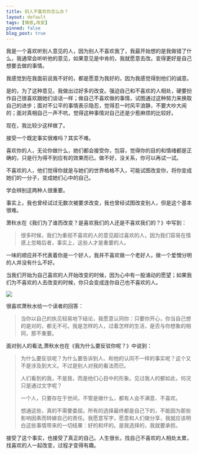 ```yaml
---
title: 别人不喜欢你怎么办？
layout: default
tags: [情感,改变]
pinned: false
blog_post: true
---
```




我是一个喜欢听别人意见的人，因为别人不喜欢我了，我最开始想的是我做错了什么，我通常会听听他的意见，如果意见是中肯的，我就愿意去改。变得更好是自己想要去做的事情。

我感觉到在我面前说我不好的，都是愿意为我好的，因为我感觉得到他们的诚意。

是的，为了这种意见，我做出过好多的改变。强迫自己和不喜欢的人相处，硬要扮作自己很喜欢跟她们谈话一样；做自己不喜欢做的事情，试图通过这种努力来换取自己的进步；面对不公平的事情表示隐忍，觉得忍一时风平浪静，不要大吵大闹的；面对真相自己一声不吭，觉得这种事情对自己还是少惹麻烦的比较好。

现在，我比较少这样做了。

接受一个既定事实很难吗？其实不难。

喜欢你的人，无论你做什么，她们都会接受你，包容，觉得你的目的和情绪都是正确的，只是行为得不到应有的效果而已。做不好，没关系，你可以再试一试。

不喜欢的人，他们觉得你就是与她们的世界格格不入，可能试图改变你，将你变成她们的一分子，变成她们心中的自己。

学会辨别这两种人很重要。

事实上，我也曾经试过无数次被要求改变，我也曾经试图改变别人，但是这个基本很难。

萧秋水在《我们为了谁而改变？是喜欢我们的人还是不喜欢我们的？》中写到：

>很多时候，我们为重视不喜欢的人的意见超过喜欢的人，因为我们容易在情感上忽略后者，事实上，这些人才是重要的人。

一味的顺应并不代表着你是一个好人，我并不喜欢做一个老好人，做一个爱憎分明的人并没有什么不好。

当我们开始为自己喜欢的人开始改变的时候，因为心中有一股涌动的愿望；如果我们为不喜欢的人去改变的时候，你只会变成连你自己也不喜欢的人。

![](http://cnfeat.qiniudn.com/%E4%B8%8D%E5%96%9C%E6%AC%A2%E5%B0%B1%E4%B8%8D%E8%A6%81%E9%80%89%E6%8B%A9.jpg)

很喜欢萧秋水给一个读者的回答：

>当你以自己的执见轻易地下结论，我愿意认同你：只要你开心，你当自己想的是对的，都无不可。我是怎样的人，过着怎样的生活，是否与你想象的相同，那不重要。

面对别人的看法,萧秋水也在《我为什么要反驳你呢？》中说到：

>为什么要反驳呢？为什么要告诉别人、和他的认同不一样的事实呢？这个又不是涉及到大义。不过是别人对我的看法而已。
>
>人们看到的我，不是我，而是他们心目中的形象。见过我人的都如此，何况只是通过文字呢？
>
>一个人，只要存在于世间，不管是做什么，都有人会不满意、不喜欢。
>
>想通这些，真的不需要委屈。所有的选择最终都是自己下的，不能因为那些影响因素而转嫁自己的责任。我愿意写字，愿意和人们做分享，我就应该明白这些事情带来的一切结果：好的和坏的。是我选择的，我就要承担。

接受了这个事实，也接受了真正的自己。人生很长，找自己不喜欢的人相处太累，找喜欢的人一起改变，过程才变得有趣。

 
